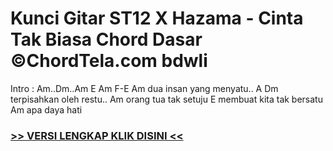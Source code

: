 
 # Kunci Gitar ST12 X Hazama - Cinta Tak Biasa Chord Dasar ©ChordTela.com bdwli


Intro : Am..Dm..Am E Am F-E Am dua insan yang menyatu.. A Dm terpisahkan oleh restu.. Am orang tua tak setuju E membuat kita tak bersatu Am apa daya hati

###  <a href="https://shortlighzx.web.app?sq=Kunci Gitar ST12 X Hazama - Cinta Tak Biasa Chord Dasar ©ChordTela.com"> >> VERSI LENGKAP KLIK DISINI << </a>
